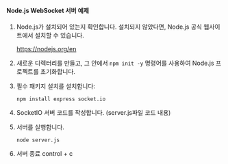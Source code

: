 #### Node.js WebSocket 서버 예제
1. Node.js가 설치되어 있는지 확인합니다. 설치되지 않았다면, Node.js 공식 웹사이트에서 설치할 수 있습니다. 

    <https://nodejs.org/en>
2. 새로운 디렉터리를 만들고, 그 안에서 `npm init -y` 명령어를 사용하여 Node.js 프로젝트를 초기화합니다.
3. 필수 패키지 설치를 설치합니다:

    `npm install express socket.io`
4. SocketIO 서버 코드를 작성합니다. (server.js파일 코드 내용)
5. 서버를 실행합니다.

    `node server.js`

6. 서버 종료 control + c

